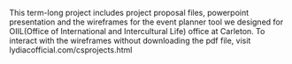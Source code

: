 This term-long project includes project proposal files, powerpoint presentation and the wireframes for the event planner tool we designed for OIIL(Office of International and Intercultural Life) office at Carleton. To interact with the wireframes without downloading the pdf file, visit lydiacofficial.com/csprojects.html

